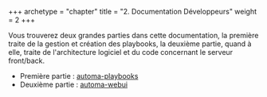 +++
archetype = "chapter"
title = "2. Documentation Développeurs"
weight = 2
+++

Vous trouverez deux grandes parties dans cette documentation, la première traite de la gestion et création des playbooks, la deuxième partie, quand à elle, traite de l'architecture logiciel et du code concernant le serveur front/back. 

- Première partie : [automa-playbooks](/fr/developers_documentation/automa-playbooks/index.html)
- Deuxième partie : [automa-webui](/fr/developers_documentation/automa-webui/index.html)